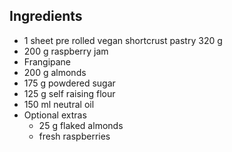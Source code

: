 ## Ingredients

* 1 sheet pre rolled vegan shortcrust pastry 320 g
* 200 g raspberry  jam
* Frangipane
* 200 g almonds
* 175 g powdered sugar
* 125 g self raising flour
* 150 ml neutral oil
* Optional extras
  * 25 g flaked almonds
  * fresh raspberries
